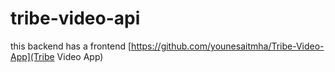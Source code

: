 # tribe-video-api

this backend has a frontend [https://github.com/younesaitmha/Tribe-Video-App](Tribe Video App)

